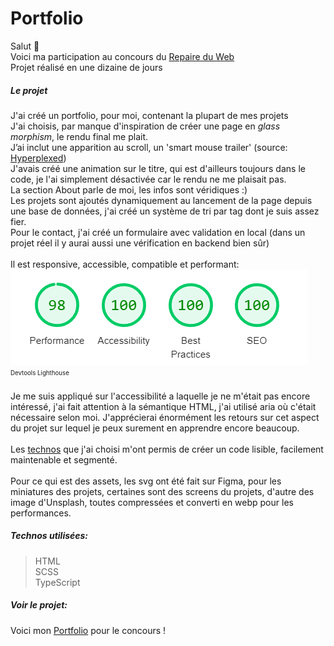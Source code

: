 # Portfolio
Salut 👋 <br>
Voici ma participation au concours du [Repaire du Web](https://discord.gg/HEYCSjh8) <br>
Projet réalisé en une dizaine de jours <br>
##### Le projet
J'ai créé un portfolio, pour moi, contenant la plupart de mes projets <br>
J'ai choisis, par manque d'inspiration de créer une page en *glass morphism*, le rendu final me plait. <br>
J’ai inclut une apparition au scroll, un 'smart mouse trailer' (source: [Hyperplexed](https://www.youtube.com/watch?v=CZIJKkwc8l8)) <br>
J'avais créé une animation sur le titre, qui est d'ailleurs toujours dans le code, je l'ai simplement désactivée car le rendu ne me plaisait pas. <br>
La section About parle de moi, les infos sont véridiques \:) <br>
Les projets sont ajoutés dynamiquement au lancement de la page depuis une base de données, j'ai créé un système de tri par tag dont je suis assez fier. <br>
Pour le contact, j'ai créé un formulaire avec validation en local (dans un projet réel il y aurai aussi une vérification en backend bien sûr) <br>
<br>
Il est responsive, accessible, compatible et performant: <br>
![Dev Tools Ligthouse Screenshot](readme/image.png) <br>
<sub><sup>Devtools Lighthouse</sup></sub> <br>
<br>
Je me suis appliqué sur l'accessibilité a laquelle je ne m'était pas encore intéressé, j'ai fait attention à la sémantique HTML, j'ai utilisé aria où c'était nécessaire selon moi. J'apprécierai énormément les retours sur cet aspect du projet sur lequel je peux surement en apprendre encore beaucoup. <br>
<br>
Les [technos](#technos-utilisées) que j'ai choisi m'ont permis de créer un code lisible, facilement maintenable et segmenté. <br>
<br>
Pour ce qui est des assets, les svg ont été fait sur Figma, pour les miniatures des projets, certaines sont des screens du projets, d'autre des image d'Unsplash, toutes compressées et converti en webp pour les performances. <br>

##### Technos utilisées:
> HTML  <br>
> SCSS  <br>
> TypeScript  <br>

##### Voir le projet:
Voici mon [Portfolio](https://dragonjules.github.io/Portfolio/) pour le concours !  <br>
